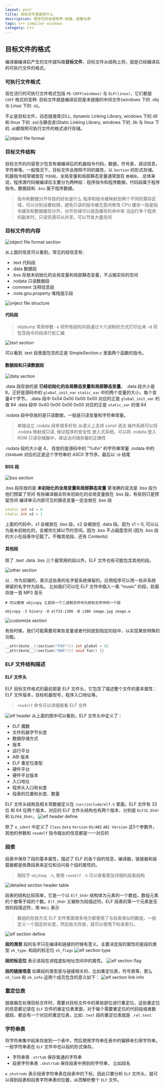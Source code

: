 ```yaml
---
layout: post
title: 目标文件里面有什么
description: 程序员的自我修养-链接，装载与库
tags: C++ compiler windows
category: C++ 
---
```


## 目标文件的格式
编译器编译后产生的文件就叫做**目标文件**，目标文件从结构上将，就是已经编译后的可执行文件的格式。

### 可执行文件格式
现在流行的可执行文件格式包括 `PE-COFF(windows)` 与 `ELF(linux)`，它们都是 `COFF` 格式的变种. 目标文件就是编译后但是未链接的中间文件(windows 下的 .obj 与 Linux 下的 .o)。

不止是目标文件，动态链接库(DLL, dynamic Linking Library, windows 下的 dll 和 linux 下的 .so)与静态库(Static Linking Library, windows 下的 .lib 与 linux 下的 .a)都按照可执行文件的格式进行存储。

![object file format](/assets/images/compile-basic/object_file.png "目标文件格式")

### 目标文件结构
目标文件的内容至少包含有被编译后的机器指令代码，数据，符号表，调试信息，字符串等。一般情况下，目标文件会按照不同的属性，以 `Section` 的形式存储。
机器指令经常被放在 `代码段`，全局变量和局部静态变量通常放在 `数据段`。
总体来说，程序源代码被编译后主要分为两种段：程序指令和程序数据。代码段属于程序指令。数据段和 `.bss` 属于程序数据。

> 指令和数据分开存放的好处是什么
> 程序和指令被映射到两个不同的需存区域，可以分别设置权限，避免只读的指令被无意间修改
> CPU 缓存一般是指令缓存和数据缓存分开，分开存储可以提高缓存的命中率
> 当运行多个程序的副本时，只读资源可以共享。可以节省大量空间


### 目标文件的内容 
![object file format section](/assets/images/compile-basic/obj_file_section.png "一个简单的目标文件的段信息")

从上面的信息可以看到，常见的段信息有:
- .text 代码段
- .data 数据段
- .bss 存放未初始化的全局变量和局部静态变量，不占据实际的空间
- .rodata 只读数据段
- comment 注释信息段
- .note.gnu.property 堆栈提示段

![onject file structure](/assets/images/compile-basic/section-structure.png "段的结构示意图")

#### 代码段

> objdump 常用参数
> -s 将所有段的内容通过十六进制的方式打印出来
> -d 将包含指令的段进行反汇编

![text section](/assets/images/compile-basic/text-section.png "代码段")

可以看到 .text 段里面包含的正是 SimpleSection.c 里面两个函数的指令。

#### 数据段和只读数据段
![data section](/assets/images/compile-basic/data-section.png "数据段")

.data 段存放的是 **已经初始化的全局静态变量和局部静态变量**。
.data 段大小是 8，正好是源码中的 `global_init_var` `static_var` 中的两个变量的大小。每个变量4个字节。
.data 段中 0x54 0x00 0x00 0x00 对应的正是 `global_init_var` 的值 84
.data 段中 0x40 0x00 0x00 0x00 对应的正是 `static_var` 的值 64

.rodata 段中存放的是只读数据，一般是只读变量和字符串常量。

> 单独设立 .rodata 段有很多好处
> 从语义上支持 const 语法
> 操作系统可以将 .rodata 映射成只读, 保证程序的安全性
> 嵌入式系统，可以将 .rodata 放入 ROM 只读存储器中，保证访问储存器的正确性

.rodata 段的大小是 4， 存放的是源码中的 "%d\n" 的字符串常量
.rodata 中的 `25640a00` 对应的正是这个字符串的 ASCII 字节序，最后以 `\0` 结尾

#### BSS 段
![bss section](/assets/images/compile-basic/bss-section.png "BSS 段")

.bss 段存放的是 **未初始化的全局变量和局部静态变量** 
更准确的说法是 .bss  段为他们预留了空间
有些编译器会将未初始化的全局变量放在 .bss 段，有些则只是预留空间
编译单元内部可见的静态变量一定会放在 .bss 段

```C++
static int x1 = 0
static int x2 = 1
```

上面的代码中，x1 会被放在 .bss 段，x2 会被放在 .data 段。因为 x1 = 0, 可以认为是未初始化的，会被优化掉以节约空间。因为 .bss 不占磁盘空间 (因为 .bss 段的大小在段表中记载了。不像其他段，还有 Contents)

#### 其他段
除了 .text .data .bss 三个最常用的段以外，ELF 文件也有可能包含其他的段。

![other section](/assets/images/compile-basic/other-section.png "其他 段")

以 `.` 作为前缀的，表示这些表的名字是系统保留的。应用程序可以用一些非系统保留的名字作为段名。
比如我们可以在 ELF 文件中插入一条 “music” 的段，脸面存放一首 MP3 音乐

``` shell
# 可以使用 objcopy 工具将一个二进制文件作为目标文件中的一个段

objcopy -I binary -O elf32-i386 -B i386 image.jpg image.o
```

![customize section](/assets/images/compile-basic/customize-section.png "自定义段")

有些时候，我们可能需要将某些变量或者代码放到指定的段中，以实现某些特殊的功能。

```C
__attribute__((section("FOO"))) int global = 42
__attribute__((section("BAR"))) void fun() {}
```

### ELF 文件结构描述

#### ELF 文件头
ELF 目标文件格式的最前部是 ELF 文件头，它包含了描述整个文件的基本属性：ELF 文件版本，目标机器型号，程序入口地址等。

> `readelf` 命令可以详细查看 ELF 文件 

![elf header](/assets/images/compile-basic/elf-header.png "ELF 文件头")
从上面的图中可以看到，ELF 文件头中定义了：
- ELF 魔数
- 文件机器字节长度
- 数据存储方式
- 版本
- 运行平台
- ABI 版本
- ELF 重定位类型
- 硬件平台
- 硬件平台版本
- 入口地址
- 程序头入口和长度
- 段表的位置和长度、数量

ELF 文件头结构及相关常数被定义在 `/usr/include/elf.h` 里面。ELF 文件有 32 位 和 64 位两个版本，对应的 ELF 文件头结构也有两个版本，分别是 `ELF32_Ehdr` 和 `ELF64_Ehdr`。
![elf header define](/assets/images/compile-basic/elf-header-define.png "ELF 文件头定义")

除了 `e_ident` 中定义了 `Class` `Data` `Version` `OS/ABI`  `ABI Version` 这5个参数外，其他的参数和 `readelf` 指令输出的信息都是一一对应的

### 段表
段表中保存了段的基本属性，描述了 ELF 的各个段的信息，编译器，链接器和装载器都是依靠段表来定位和访问各个段的属性的。

> 相较于 `objdump -h`, 使用 `readelf -S` 可以查看更加详细的段表结构

![detailed section header table](/assets/images/compile-basic/detailed-section-header-table.png "段表的详细信息")

段表的结构比较简单，它是一个以 `Elf_Shdr` 结构体为元素的一个数组，数组元素的个数等于段的个数。`Elf_Shdr` 又被称为段描述符。ELF 段表的第一个元素是无效的段描述符，用 `NULL` 表示

> 数组的存放方式
ELF 文件里面很多地方都使用了与段表类似的数组，一般定义一个固定的长度，然后依次存放，就可以使用下标来索引。

![elf section define](/assets/images/compile-basic/elf-section-def-header.png "ELF 段描述符")

**段的类型** 段的名字只在编译和链接的时候有意义。主要决定段的属性的是段的类型 `sh_type`. 和段的标志位 `sh_flags`
![elf section type](/assets/images/compile-basic/section-type.png "ELF 段的类型定义")

**段的标志位** 表示该段在进程虚拟地址空间中的属性。
![elf section flag](/assets/images/compile-basic/section-flag.png "ELF 段的标志位")

**段的链接信息** 如果段的类型是与链接相关的，比如重定位表，符号表等，那么 `sh_link` 和 `sh_info` 这两个成员包含的意义如下：
![elf section link info](/assets/images/compile-basic/section-link-info.png "ELF 段的链接信息")

### 重定位表
链接器在处理目标文件时，需要对目标文件中的某些部位进行重定位，这些重定位的信息都记录在 `ELF` 文件的重定位表里面，对于每个需要重定位的代码段或者数据段，都会有一个对应的重定位表，比如 `.text` 段的重定位表就是 `.rel.text`.

### 字符串表
将字符串集中起来存放到一个表中，然后使用字符串在表中的偏移来引用字符串。一般字符串表在 `ELF` 文件中也以段的形式保存。
- 字符串表 `.strtab` 保存普通的字符串
- 段表字符串表 `.shstrtab` 保存段表中用到的字符串， 比如段名

`e_shstrndx` 表示段表字符串表在段表中的下标，因此只要分析 `ELF` 文件头，就可以得到段表和段表字符串表的位置，从而解析整个 `ELF` 文件。
